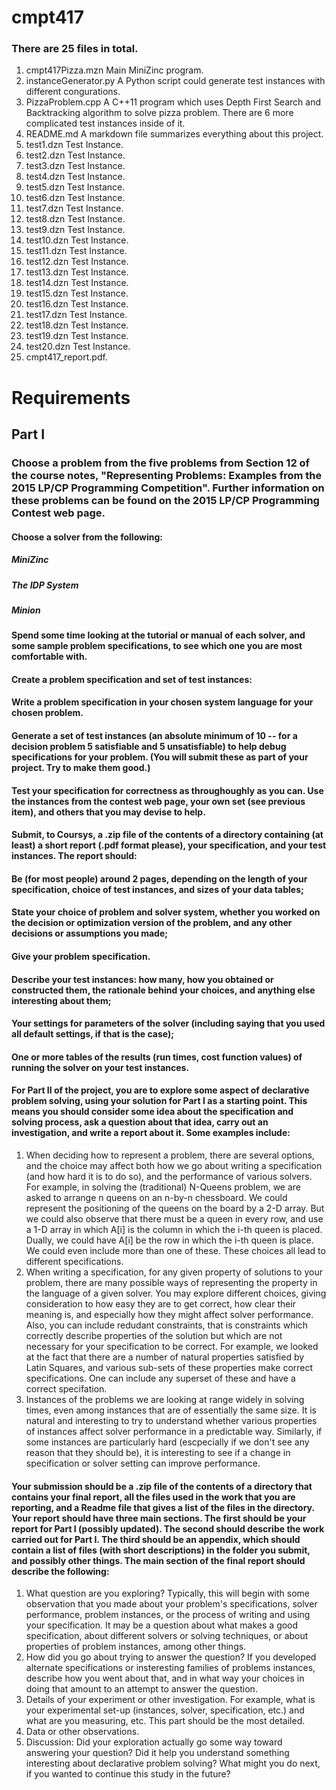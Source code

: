# cmpt417
### There are 25 files in total.
1. cmpt417Pizza.mzn Main MiniZinc program.
2. instanceGenerator.py A Python script could generate test instances with different congurations.
3. PizzaProblem.cpp A C++11 program which uses Depth First Search and Backtracking algorithm to solve pizza problem. There are 6 more complicated test instances inside of it.
4. README.md A markdown file summarizes everything about this project.
5. test1.dzn Test Instance.
6. test2.dzn Test Instance.
7. test3.dzn Test Instance.
8. test4.dzn Test Instance.
9. test5.dzn Test Instance.
10. test6.dzn Test Instance.
11. test7.dzn Test Instance.
12. test8.dzn Test Instance.
13. test9.dzn Test Instance.
14. test10.dzn Test Instance.
15. test11.dzn Test Instance.
16. test12.dzn Test Instance.
17. test13.dzn Test Instance.
18. test14.dzn Test Instance.
19. test15.dzn Test Instance.
20. test16.dzn Test Instance.
21. test17.dzn Test Instance.
22. test18.dzn Test Instance.
23. test19.dzn Test Instance.
24. test20.dzn Test Instance.
25. cmpt417_report.pdf.









# Requirements

## Part I

### Choose a problem from the five problems from Section 12 of the course notes, "Representing Problems: Examples from the 2015 LP/CP Programming Competition". Further information on these problems can be found on the 2015 LP/CP Programming Contest web page.
#### Choose a solver from the following:
##### MiniZinc
##### The IDP System
##### Minion
#### Spend some time looking at the tutorial or manual of each solver, and some sample problem specifications, to see which one you are most comfortable with.
#### Create a problem specification and set of test instances:
#### Write a problem specification in your chosen system language for your chosen problem.
#### Generate a set of test instances (an absolute minimum of 10 -- for a decision problem 5 satisfiable and 5 unsatisfiable) to help debug specifications for your problem. (You will submit these as part of your project. Try to make them good.)
#### Test your specification for correctness as throughoughly as you can. Use the instances from the contest web page, your own set (see previous item), and others that you may devise to help.
#### Submit, to Coursys, a .zip file of the contents of a directory containing (at least) a short report (.pdf format please), your specification, and your test instances. The report should:
#### Be (for most people) around 2 pages, depending on the length of your specification, choice of test instances, and sizes of your data tables;
#### State your choice of problem and solver system, whether you worked on the decision or optimization version of the problem, and any other decisions or assumptions you made;
#### Give your problem specification.
#### Describe your test instances: how many, how you obtained or constructed them, the rationale behind your choices, and anything else interesting about them;
#### Your settings for parameters of the solver (including saying that you used all default settings, if that is the case);
#### One or more tables of the results (run times, cost function values) of running the solver on your test instances.

#### For Part II of the project, you are to explore some aspect of declarative problem solving, using your solution for Part I as a starting point. This means you should consider some idea about the specification and solving process, ask a question about that idea, carry out an investigation, and write a report about it. Some examples include:
 1. When deciding how to represent a problem, there are several options, and the choice may affect both how we go about writing a specification (and how hard it is to do so), and the performance of various solvers. For example, in solving the (traditional) N-Queens problem, we are asked to arrange n queens on an n-by-n chessboard. We could represent the positioning of the queens on the board by a 2-D array. But we could also observe that there must be a queen in every row, and use a 1-D array in which A[i] is the column in which the i-th queen is placed. Dually, we could have A[i] be the row in which the i-th queen is place. We could even include more than one of these. These choices all lead to different specifications.
 2. When writing a specification, for any given property of solutions to your problem, there are many possible ways of representing the property in the language of a given solver. You may explore different choices, giving consideration to how easy they are to get correct, how clear their meaning is, and especially how they might affect solver performance. Also, you can include redudant constraints, that is constraints which correctly describe properties of the solution but which are not necessary for your specification to be correct. For example, we looked at the fact that there are a number of natural properties satisfied by Latin Squares, and various sub-sets of these properties make correct specifications. One can include any superset of these and have a correct specifation.
 3. Instances of the problems we are looking at range widely in solving times, even among instances that are of essentially the same size. It is natural and interesting to try to understand whether various properties of instances affect solver performance in a predictable way. Similarly, if some instances are particularly hard (escpecially if we don't see any reason that they should be), it is interesting to see if a change in specification or solver setting can improve performance.
#### Your submission should be a .zip file of the contents of a directory that contains your final report, all the files used in the work that you are reporting, and a Readme file that gives a list of the files in the directory. Your report should have three main sections. The first should be your report for Part I (possibly updated). The second should describe the work carried out for Part I. The third should be an appendix, which should contain a list of files (with short descriptions) in the folder you submit, and possibly other things. The main section of the final report should describe the following:
 1. What question are you exploring? Typically, this will begin with some observation that you made about your problem's specifications, solver performance, problem instances, or the process of writing and using your specification. It may be a question about what makes a good specification, about different solvers or solving techniques, or about properties of problem instances, among other things.
 2. How did you go about trying to answer the question? If you developed alternate specifications or insteresting families of problems instances, describe how you went about that, and in what way your choices in doing that amount to an attempt to answer the question.
 3. Details of your experiment or other investigation. For example, what is your experimental set-up (instances, solver, specification, etc.) and what are you measuring, etc. This part should be the most detailed.
 4. Data or other observations.
 5. Discussion: Did your exploration actually go some way toward answering your question? Did it help you understand something interesting about declarative problem solving? What might you do next, if you wanted to continue this study in the future?
